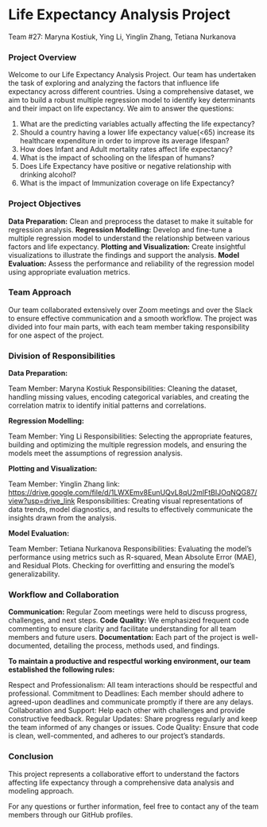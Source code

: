 # Life Expectancy Analysis Project
Team #27: Maryna Kostiuk, Ying Li, Yinglin Zhang, Tetiana Nurkanova


### Project Overview

Welcome to our Life Expectancy Analysis Project. Our team has undertaken the task of exploring and analyzing the factors that influence life expectancy across different countries. Using a comprehensive dataset, we aim to build a robust multiple regression model to identify key determinants and their impact on life expectancy. We aim to answer the questions: 
1. What are the predicting variables actually affecting the life expectancy?
2. Should a country having a lower life expectancy value(<65) increase its healthcare expenditure in order to improve its average lifespan?
3. How does Infant and Adult mortality rates affect life expectancy?
4. What is the impact of schooling on the lifespan of humans?
5. Does Life Expectancy have positive or negative relationship with drinking alcohol?
6. What is the impact of Immunization coverage on life Expectancy?

### Project Objectives
**Data Preparation:** Clean and preprocess the dataset to make it suitable for regression analysis.
**Regression Modelling:** Develop and fine-tune a multiple regression model to understand the relationship between various factors and life expectancy.
**Plotting and Visualization:** Create insightful visualizations to illustrate the findings and support the analysis.
**Model Evaluation:** Assess the performance and reliability of the regression model using appropriate evaluation metrics.


### Team Approach
Our team collaborated extensively over Zoom meetings and over the Slack to ensure effective communication and a smooth workflow. The project was divided into four main parts, with each team member taking responsibility for one aspect of the project.

### Division of Responsibilities
**Data Preparation:**

Team Member: Maryna Kostiuk
Responsibilities: Cleaning the dataset, handling missing values, encoding categorical variables, and creating the correlation matrix to identify initial patterns and correlations.

**Regression Modelling:**

Team Member: Ying Li
Responsibilities: Selecting the appropriate features, building and optimizing the multiple regression models, and ensuring the models meet the assumptions of regression analysis.

**Plotting and Visualization:**

Team Member: Yinglin Zhang   link: https://drive.google.com/file/d/1LWXEmv8EunUQvL8qU2mlFtBIJOqNQG87/view?usp=drive_link
Responsibilities: Creating visual representations of data trends, model diagnostics, and results to effectively communicate the insights drawn from the analysis.

**Model Evaluation:**

Team Member: Tetiana Nurkanova
Responsibilities: Evaluating the model’s performance using metrics such as R-squared, Mean Absolute Error (MAE), and Residual Plots. Checking for overfitting and ensuring the model’s generalizability.


### Workflow and Collaboration
**Communication:** Regular Zoom meetings were held to discuss progress, challenges, and next steps.
**Code Quality:** We emphasized frequent code commenting to ensure clarity and facilitate understanding for all team members and future users.
**Documentation:** Each part of the project is well-documented, detailing the process, methods used, and findings.


**To maintain a productive and respectful working environment, our team established the following rules:**

Respect and Professionalism: All team interactions should be respectful and professional.
Commitment to Deadlines: Each member should adhere to agreed-upon deadlines and communicate promptly if there are any delays.
Collaboration and Support: Help each other with challenges and provide constructive feedback.
Regular Updates: Share progress regularly and keep the team informed of any changes or issues.
Code Quality: Ensure that code is clean, well-commented, and adheres to our project’s standards.


### Conclusion
This project represents a collaborative effort to understand the factors affecting life expectancy through a comprehensive data analysis and modeling approach. 

For any questions or further information, feel free to contact any of the team members through our GitHub profiles.